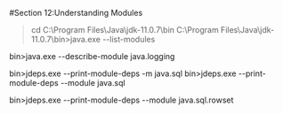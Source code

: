 #Section 12:Understanding Modules
>cd C:\Program Files\Java\jdk-11.0.7\bin
C:\Program Files\Java\jdk-11.0.7\bin>java.exe --list-modules

bin>java.exe --describe-module java.logging 

bin>jdeps.exe --print-module-deps -m java.sql
bin>jdeps.exe --print-module-deps --module java.sql

bin>jdeps.exe --print-module-deps --module java.sql.rowset